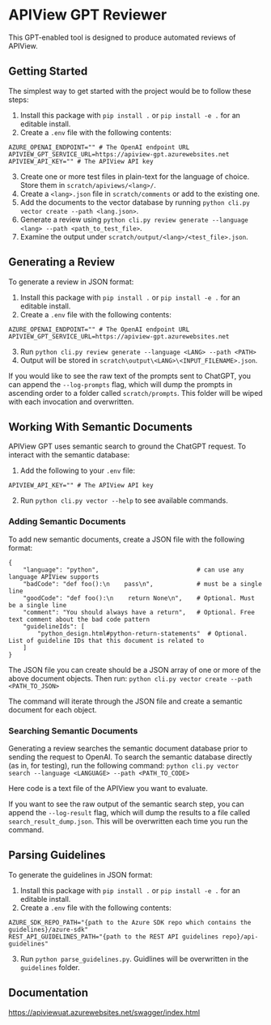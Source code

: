 # APIView GPT Reviewer 

This GPT-enabled tool is designed to produce automated reviews of APIView.

## Getting Started

The simplest way to get started with the project would be to follow these steps:
1. Install this package with `pip install .` or `pip install -e .` for an editable install.
2. Create a `.env` file with the following contents:
```
AZURE_OPENAI_ENDPOINT="" # The OpenAI endpoint URL
APIVIEW_GPT_SERVICE_URL=https://apiview-gpt.azurewebsites.net
APIVIEW_API_KEY="" # The APIView API key
```
3. Create one or more test files in plain-text for the language of choice. Store them in `scratch/apiviews/<lang>/`.
4. Create a `<lang>.json` file in `scratch/comments` or add to the existing one.
5. Add the documents to the vector database by running `python cli.py vector create --path <lang.json>`.
6. Generate a review using `python cli.py review generate --language <lang> --path <path_to_test_file>`.
7. Examine the output under `scratch/output/<lang>/<test_file>.json`.

## Generating a Review
To generate a review in JSON format:
1. Install this package with `pip install .` or `pip install -e .` for an editable install.
2. Create a `.env` file with the following contents:
```
AZURE_OPENAI_ENDPOINT="" # The OpenAI endpoint URL
APIVIEW_GPT_SERVICE_URL=https://apiview-gpt.azurewebsites.net
```
3. Run `python cli.py review generate --language <LANG> --path <PATH>`
4. Output will be stored in `scratch\output\<LANG>\<INPUT_FILENAME>.json`.

If you would like to see the raw text of the prompts sent to ChatGPT, you can append the
`--log-prompts` flag, which will dump the prompts in ascending order to a folder called `scratch/prompts`.
This folder will be wiped with each invocation and overwritten.

## Working With Semantic Documents

APIView GPT uses semantic search to ground the ChatGPT request. To interact with the semantic database:
1. Add the following to your `.env` file:
```
APIVIEW_API_KEY="" # The APIView API key
``` 
2. Run `python cli.py vector --help` to see available commands.

### Adding Semantic Documents

To add new semantic documents, create a JSON file with the following format:
```
{
    "language": "python",                           # can use any language APIView supports
    "badCode": "def foo():\n    pass\n",            # must be a single line
    "goodCode": "def foo():\n    return None\n",    # Optional. Must be a single line
    "comment": "You should always have a return",   # Optional. Free text comment about the bad code pattern
    "guidelineIds": [
        "python_design.html#python-return-statements"  # Optional. List of guideline IDs that this document is related to
    ]
}
```
The JSON file you can create should be a JSON array of one or more of the above document objects. Then run:
`python cli.py vector create --path <PATH_TO_JSON>`

The command will iterate through the JSON file and create a semantic document for each object.

### Searching Semantic Documents

Generating a review searches the semantic document database prior to sending the request to OpenAI. To search the semantic database directly (as in, for testing),
run the following command:
`python cli.py vector search --language <LANGUAGE> --path <PATH_TO_CODE>`

Here code is a text file of the APIView you want to evaluate. 

If you want to see the raw output of the semantic search step, you can append the `--log-result` flag, which will dump the results
to a file called `search_result_dump.json`. This will be overwritten each time you run the command.

## Parsing Guidelines
To generate the guidelines in JSON format:
1. Install this package with `pip install .` or `pip install -e .` for an editable install.
2. Create a `.env` file with the following contents:
```
AZURE_SDK_REPO_PATH="{path to the Azure SDK repo which contains the guidelines}/azure-sdk"
REST_API_GUIDELINES_PATH="{path to the REST API guidelines repo}/api-guidelines"
```
3. Run `python parse_guidelines.py`. Guidlines will be overwritten in the `guidelines` folder.

## Documentation

https://apiviewuat.azurewebsites.net/swagger/index.html
